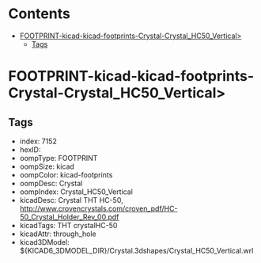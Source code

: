 



Contents
========

* [FOOTPRINT-kicad-kicad-footprints-Crystal-Crystal_HC50_Vertical>](#footprint-kicad-kicad-footprints-crystal-crystal_hc50_vertical)
	* [Tags](#tags)

# FOOTPRINT-kicad-kicad-footprints-Crystal-Crystal_HC50_Vertical>

## Tags

- index: 7152
- hexID: 
- oompType: FOOTPRINT
- oompSize: kicad
- oompColor: kicad-footprints
- oompDesc: Crystal
- oompIndex: Crystal_HC50_Vertical
- kicadDesc: Crystal THT HC-50, http://www.crovencrystals.com/croven_pdf/HC-50_Crystal_Holder_Rev_00.pdf
- kicadTags: THT crystalHC-50
- kicadAttr: through_hole
- kicad3DModel: ${KICAD6_3DMODEL_DIR}/Crystal.3dshapes/Crystal_HC50_Vertical.wrl
